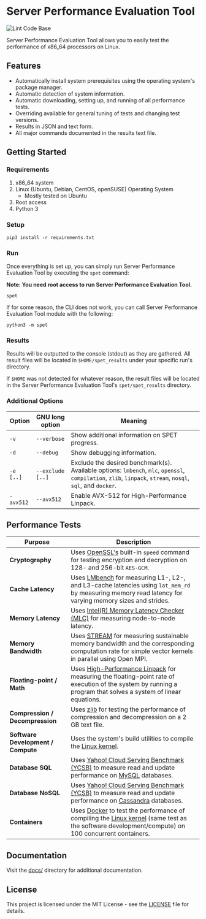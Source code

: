 # Server Performance Evaluation Tool

![Lint Code Base](https://github.com/ryanspoone/Server-Performance-Evaluation-Tool/workflows/Lint%20Code%20Base/badge.svg?branch=master)

Server Performance Evaluation Tool allows you to easily test the
performance of x86_64 processors on Linux.

## Features

- Automatically install system prerequisites using the operating
  system's package manager.
- Automatic detection of system information.
- Automatic downloading, setting up, and running of all performance
  tests.
- Overriding available for general tuning of tests and changing test
  versions.
- Results in JSON and text form.
- All major commands documented in the results text file.

## Getting Started

### Requirements

1. x86_64 system
2. Linux (Ubuntu, Debian, CentOS, openSUSE) Operating System
   - Mostly tested on Ubuntu
3. Root access
4. Python 3

### Setup

    pip3 install -r requirements.txt

### Run

Once everything is set up, you can simply run Server Performance
Evaluation Tool by executing the `spet` command:

**Note: You need root access to run Server Performance Evaluation
Tool.**

    spet

If for some reason, the CLI does not work, you can call Server
Performance Evaluation Tool module with the following:

    python3 -m spet

### Results

Results will be outputted to the console (stdout) as they are gathered.
All result files will be located in `$HOME/spet_results` under your
specific run's directory.

If `$HOME` was not detected for whatever reason, the result files will
be located in the Server Performance Evaluation Tool's
`spet/spet_results` directory.

### Additional Options

| Option    | GNU long option  | Meaning                                                                                                                                                     |
| --------- | ---------------- | ----------------------------------------------------------------------------------------------------------------------------------------------------------- |
| `-v`      | `--verbose`      | Show additional information on SPET progress.                                                                                                               |
| `-d`      | `--debug`        | Show debugging information.                                                                                                                                 |
| `-e [..]` | `--exclude [..]` | Exclude the desired benchmark(s). Available options: `lmbench`, `mlc`, `openssl`, `compilation`, `zlib`, `linpack`, `stream`, `nosql`, `sql`, and `docker`. |
| `-avx512` | `--avx512`       | Enable AVX-512 for High-Performance Linpack.                                                                                                                |

## Performance Tests

| Purpose                            | Description                                                                                                                                                                                                            |
| ---------------------------------- | ---------------------------------------------------------------------------------------------------------------------------------------------------------------------------------------------------------------------- |
| **Cryptography**                   | Uses [OpenSSL's](https://www.openssl.org/) built-in `speed` command for testing encryption and decryption on 128- and 256-bit `AES-GCM`.                                                                               |
| **Cache Latency**                  | Uses [LMbench](http://www.bitmover.com/lmbench/) for measuring L1-, L2-, and L3-cache latencies using `lat_mem_rd` by measuring memory read latency for varying memory sizes and strides.                              |
| **Memory Latency**                 | Uses [Intel(R) Memory Latency Checker (MLC)](https://software.intel.com/en-us/articles/intelr-memory-latency-checker) for measuring node-to-node latency.                                                              |
| **Memory Bandwidth**               | Uses [STREAM](https://www.cs.virginia.edu/stream/) for measuring sustainable memory bandwidth and the corresponding computation rate for simple vector kernels in parallel using Open MPI.                             |
| **Floating-point / Math**          | Uses [High-Performance Linpack](http://www.netlib.org/benchmark/hpl/) for measuring the floating-point rate of execution of the system by running a program that solves a system of linear equations.                  |
| **Compression / Decompression**    | Uses [zlib](https://zlib.net/) for testing the performance of compression and decompression on a 2 GB text file.                                                                                                       |
| **Software Development / Compute** | Uses the system's build utilities to compile the [Linux kernel](https://www.kernel.org/).                                                                                                                              |
| **Database SQL**                   | Uses [Yahoo! Cloud Serving Benchmark (YCSB)](https://github.com/brianfrankcooper/YCSB/wiki) to measure read and update performance on [MySQL](https://www.mysql.com/products/community/) databases.                    |
| **Database NoSQL**                 | Uses [Yahoo! Cloud Serving Benchmark (YCSB)](https://github.com/brianfrankcooper/YCSB/wiki) to measure read and update performance on [Cassandra](http://cassandra.apache.org/) databases.                             |
| **Containers**                     | Uses [Docker](https://www.docker.com/community-edition) to test the performance of compiling the [Linux kernel](https://www.kernel.org/) (same test as the software development/compute) on 100 concurrent containers. |

## Documentation

Visit the [docs/](docs/index.md) directory for additional
documentation.

## License

This project is licensed under the MIT License - see the
[LICENSE](LICENSE) file for details.
